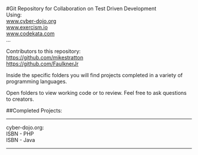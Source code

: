 #Git Repository for Collaboration on Test Driven Development   
Using:    
www.cyber-dojo.org   
www.exercism.io  
www.codekata.com    
...

Contributors to this repository:   
https://github.com/mikestratton  
https://github.com/FaulknerJr    

Inside the specific folders you will find projects completed
	in a variety of programming languages.
	
Open folders to view working code or to review.
Feel free to ask questions to creators.
     
         
##Completed Projects:
****************    
cyber-dojo.org:  
ISBN - PHP   
ISBN - Java
****************   
